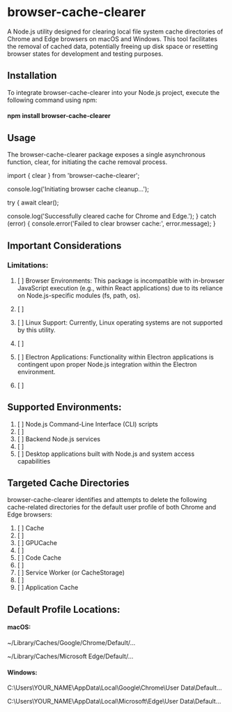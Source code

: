 # browser-cache-clearer

A Node.js utility designed for clearing local file system cache directories of Chrome and Edge browsers on macOS and Windows. This tool facilitates the removal of cached data, potentially freeing up disk space or resetting browser states for development and testing purposes.

## **Installation**

To integrate browser-cache-clearer into your Node.js project, execute the following command using npm:

#### npm install browser-cache-clearer

## Usage

The browser-cache-clearer package exposes a single asynchronous function, clear, for initiating the cache removal process.


import { clear } from 'browser-cache-clearer';

console.log('Initiating browser cache cleanup...');

try {
await clear();

console.log('Successfully cleared cache for Chrome and Edge.');
} 
catch (error) {
console.error('Failed to clear browser cache:', error.message);
}


## Important Considerations

### Limitations:

1. [ ] Browser Environments: This package is incompatible with in-browser JavaScript execution (e.g., within React applications) due to its reliance on Node.js-specific modules (fs, path, os).
2. [ ] 
3. [ ] Linux Support: Currently, Linux operating systems are not supported by this utility.
4. [ ] 
5. [ ] Electron Applications: Functionality within Electron applications is contingent upon proper Node.js integration within the Electron environment.

6. [ ] 

## **Supported Environments:**

1. [ ] Node.js Command-Line Interface (CLI) scripts
2. [ ] 
3. [ ] Backend Node.js services
4. [ ] 
5. [ ] Desktop applications built with Node.js and system access capabilities

## Targeted Cache Directories

browser-cache-clearer identifies and attempts to delete the following cache-related directories for the default user profile of both Chrome and Edge browsers:

1. [ ] Cache
2. [ ] 
3. [ ] GPUCache
4. [ ] 
5. [ ] Code Cache
6. [ ] 
7. [ ] Service Worker (or CacheStorage)
8. [ ] 
9. [ ] Application Cache


## Default Profile Locations:

#### macOS:

~/Library/Caches/Google/Chrome/Default/...

~/Library/Caches/Microsoft Edge/Default/...

#### Windows:

C:\Users\YOUR_NAME\AppData\Local\Google\Chrome\User Data\Default\...

C:\Users\YOUR_NAME\AppData\Local\Microsoft\Edge\User Data\Default\...